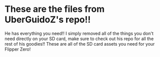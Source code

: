 # These are the files from UberGuidoZ's repo!! 
He has everything you need!! I simply removed all of the things you don't need directly on your SD card, make sure to check out his repo for all the rest of his goodies!!
These are all of the SD card assets you need for your Flipper Zero!
